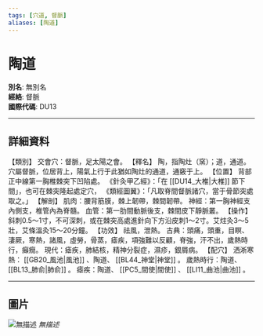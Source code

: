 ```yaml
---
tags: [穴道, 督脈]
aliases: [陶道]
---
```


# 陶道

**別名**: 無別名  
**經絡**: 督脈  
**國際代碼**: DU13  

---

## 詳細資料
【類別】
交會穴：督脈，足太陽之會。
【釋名】
陶，指陶灶（窯）；道，通道。穴屬督脈，位居背上，陽氣上行于此猶如陶灶的通道，通竅于上。
【位置】
背部正中線第一胸椎棘突下凹陷處。
《針灸甲乙經》：「在 [[DU14_大椎|大椎]] 節下間」，也可在棘突隆起處定穴，
《類經圖翼》：「凡取脊間督脈諸穴，當于骨節突處取之。」
【解剖】
肌肉：腰背筋膜，棘上韌帶，棘間韌帶。
神經：第一胸神經支內側支，椎管內為脊髓。
血管：第一肋間動脈後支，棘間皮下靜脈叢。
【操作】
斜刺0.5～1寸，不可深刺，或在棘突高處進針向下方沿皮刺1～2寸。艾炷灸3～5壯，艾條溫灸15～20分鐘。
【功效】
祛風，泄熱。
古典：頭痛，頭重，目瞑、淒厥，寒熱，諸風，虛勞，骨蒸，瘧疾，項強難以反顧，脊強，汗不出，歲熱時行，癲癇。
現代：瘧疾，肺結核，精神分裂症，濕疹，銀屑病。
【配穴】
洒淅寒熱： [[GB20_風池|風池]] 、陶道、 [[BL44_神堂|神堂]] 。
歲熱時行：陶道、 [[BL13_肺俞|肺俞]] 。
瘧疾：陶道、 [[PC5_間使|間使]] 、 [[LI11_曲池|曲池]] 。

---

## 圖片
![無描述](https://yibian.hopto.org/pic/shu16/357.gif)
_無描述_

